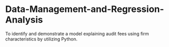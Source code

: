 # Data-Management-and-Regression-Analysis
To identify and demonstrate a model explaining audit fees using firm characteristics by utilizing Python.
